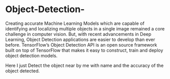 # Object-Detection-
Creating accurate Machine Learning Models which are capable of identifying and localizing multiple objects in a single image remained a core challenge in computer vision. But, with recent advancements in Deep Learning, Object Detection applications are easier to develop than ever before. TensorFlow’s Object Detection API is an open source framework built on top of TensorFlow that makes it easy to construct, train and deploy object detection models.

Here I just Detect the object near by me with name and  the accuracy of the object detected.
